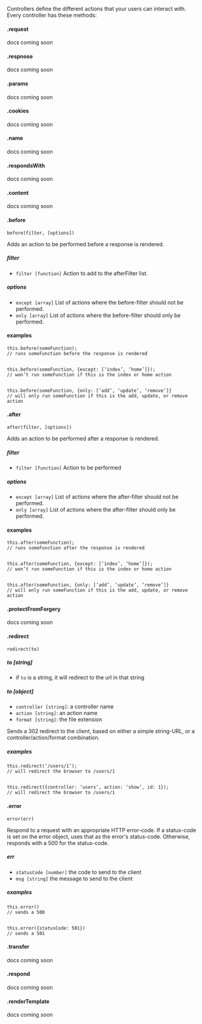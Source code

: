 Controllers define the different actions that your users can interact with. Every controller has these methods:
#### .request
docs coming soon
#### .respnose
docs coming soon
#### .params
docs coming soon
#### .cookies
docs coming soon
#### .name
docs coming soon
#### .respondsWith
docs coming soon
#### .content
docs coming soon

#### .before
`before(filter, [options])`

Adds an action to be performed before a response is rendered.

##### filter
- `filter [function]` Action to add to the afterFilter list.

##### options
- `except [array]` List of actions where the before-filter should not be performed.
- `only [array]` List of actions where the before-filter should only be performed.

#### examples
```
this.before(someFunction);
// runs someFunction before the response is rendered


this.before(someFunction, {except: [‘index’, ‘home’]});
// won’t run someFunction if this is the index or home action


this.before(someFunction, {only: [‘add’, ‘update’, ‘remove’]}
// will only run someFunction if this is the add, update, or remove action
```

#### .after
`after(filter, [options])`

Adds an action to be performed after a response is rendered.

##### filter
- `filter [function]` Action to be performed

##### options
- `except [array]` List of actions where the after-filter should not be performed.
- `only [array]` List of actions where the after-filter should only be performed.

#### examples
```
this.after(someFunction);
// runs someFunction after the response is rendered


this.after(someFunction, {except: [‘index’, ‘home’]});
// won’t run someFunction if this is the index or home action


this.after(someFunction, {only: [‘add’, ‘update’, ‘remove’]}
// will only run someFunction if this is the add, update, or remove action
```

#### .protectFromForgery
docs coming soon

#### .redirect
`redirect(to)`

##### to [string]
- if `to` is a string, it will redirect to the url in that string

##### to [object]
- `controller [string]`: a controller name
- `action [string]`: an action name
- `format [string]`: the file extension

Sends a 302 redirect to the client, based on either a simple string-URL, or a controller/action/format combination.

##### examples
```
this.redirect(‘/users/1’);
// will redirect the browser to /users/1


this.redirect({controller: ‘users’, action: ‘show’, id: 1});
// will redirect the browser to /users/1
```

#### .error
`error(err)`

Respond to a request with an appropriate HTTP error-code. If a status-code is set on the error object, uses that as the error's status-code. Otherwise, responds with a 500 for the status-code.

##### err
- `statusCode [number]` the code to send to the client
- `msg [string]` the message to send to the client

##### examples
```
this.error()
// sends a 500


this.error({statusCode: 501})
// sends a 501
```

#### .transfer
docs coming soon
#### .respond
docs coming soon
#### .renderTemplate
docs coming soon
